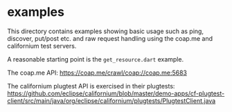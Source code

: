 # examples

This directory contains examples showing basic usage such as ping, discover, put/post etc. and raw request handling using the coap.me and californium test servers.

A reasonable starting point is the `get_resource.dart` example.

The coap.me API: https://coap.me/crawl/coap://coap.me:5683

The californium plugtest API is exercised in their plugtests: https://github.com/eclipse/californium/blob/master/demo-apps/cf-plugtest-client/src/main/java/org/eclipse/californium/plugtests/PlugtestClient.java
